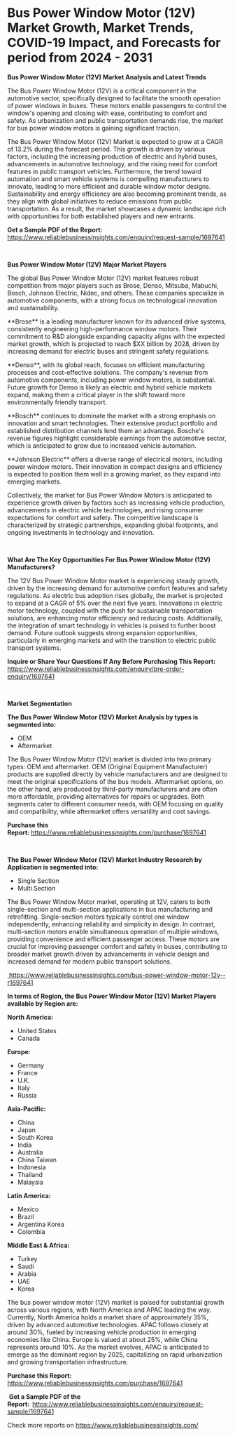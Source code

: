 <p><h1>Bus Power Window Motor (12V) Market Growth, Market Trends, COVID-19 Impact, and Forecasts for period from 2024 - 2031</h1></p><p><strong>Bus Power Window Motor (12V) Market Analysis and Latest Trends</strong></p>
<p><p>The Bus Power Window Motor (12V) is a critical component in the automotive sector, specifically designed to facilitate the smooth operation of power windows in buses. These motors enable passengers to control the window's opening and closing with ease, contributing to comfort and safety. As urbanization and public transportation demands rise, the market for bus power window motors is gaining significant traction.</p><p>The Bus Power Window Motor (12V) Market is expected to grow at a CAGR of 13.2% during the forecast period. This growth is driven by various factors, including the increasing production of electric and hybrid buses, advancements in automotive technology, and the rising need for comfort features in public transport vehicles. Furthermore, the trend toward automation and smart vehicle systems is compelling manufacturers to innovate, leading to more efficient and durable window motor designs. Sustainability and energy efficiency are also becoming prominent trends, as they align with global initiatives to reduce emissions from public transportation. As a result, the market showcases a dynamic landscape rich with opportunities for both established players and new entrants.</p></p>
<p><strong>Get a Sample PDF of the Report:&nbsp;</strong> <a href="https://www.reliablebusinessinsights.com/enquiry/request-sample/1697641?utm_campaign=1119&utm_medium=2&utm_source=Github&utm_content=ia&utm_term=27122024&utm_id=bus-power-window-motor-12v">https://www.reliablebusinessinsights.com/enquiry/request-sample/1697641</a></p>
<p>&nbsp;</p>
<p><strong>Bus Power Window Motor (12V) Major Market Players</strong></p>
<p><p>The global Bus Power Window Motor (12V) market features robust competition from major players such as Brose, Denso, Mitsuba, Mabuchi, Bosch, Johnson Electric, Nidec, and others. These companies specialize in automotive components, with a strong focus on technological innovation and sustainability.</p><p>**Brose** is a leading manufacturer known for its advanced drive systems, consistently engineering high-performance window motors. Their commitment to R&D alongside expanding capacity aligns with the expected market growth, which is projected to reach $XX billion by 2028, driven by increasing demand for electric buses and stringent safety regulations.</p><p>**Denso**, with its global reach, focuses on efficient manufacturing processes and cost-effective solutions. The company's revenue from automotive components, including power window motors, is substantial. Future growth for Denso is likely as electric and hybrid vehicle markets expand, making them a critical player in the shift toward more environmentally friendly transport.</p><p>**Bosch** continues to dominate the market with a strong emphasis on innovation and smart technologies. Their extensive product portfolio and established distribution channels lend them an advantage. Bosche's revenue figures highlight considerable earnings from the automotive sector, which is anticipated to grow due to increased vehicle automation.</p><p>**Johnson Electric** offers a diverse range of electrical motors, including power window motors. Their innovation in compact designs and efficiency is expected to position them well in a growing market, as they expand into emerging markets.</p><p>Collectively, the market for Bus Power Window Motors is anticipated to experience growth driven by factors such as increasing vehicle production, advancements in electric vehicle technologies, and rising consumer expectations for comfort and safety. The competitive landscape is characterized by strategic partnerships, expanding global footprints, and ongoing investments in technology and innovation.</p></p>
<p>&nbsp;</p>
<p><strong>What Are The Key Opportunities For Bus Power Window Motor (12V) Manufacturers?</strong></p>
<p><p>The 12V Bus Power Window Motor market is experiencing steady growth, driven by the increasing demand for automotive comfort features and safety regulations. As electric bus adoption rises globally, the market is projected to expand at a CAGR of 5% over the next five years. Innovations in electric motor technology, coupled with the push for sustainable transportation solutions, are enhancing motor efficiency and reducing costs. Additionally, the integration of smart technology in vehicles is poised to further boost demand. Future outlook suggests strong expansion opportunities, particularly in emerging markets and with the transition to electric public transport systems.</p></p>
<p><strong>Inquire or Share Your Questions If Any Before Purchasing This Report:</strong> <a href="https://www.reliablebusinessinsights.com/enquiry/pre-order-enquiry/1697641?utm_campaign=1119&utm_medium=2&utm_source=Github&utm_content=ia&utm_term=27122024&utm_id=bus-power-window-motor-12v">https://www.reliablebusinessinsights.com/enquiry/pre-order-enquiry/1697641</a></p>
<p>&nbsp;</p>
<p><strong>Market Segmentation</strong></p>
<p><strong>The Bus Power Window Motor (12V) Market Analysis by types is segmented into:</strong></p>
<p><ul><li>OEM</li><li>Aftermarket</li></ul></p>
<p><p>The Bus Power Window Motor (12V) market is divided into two primary types: OEM and aftermarket. OEM (Original Equipment Manufacturer) products are supplied directly by vehicle manufacturers and are designed to meet the original specifications of the bus models. Aftermarket options, on the other hand, are produced by third-party manufacturers and are often more affordable, providing alternatives for repairs or upgrades. Both segments cater to different consumer needs, with OEM focusing on quality and compatibility, while aftermarket offers versatility and cost savings.</p></p>
<p><strong>Purchase this Report:&nbsp;</strong><a href="https://www.reliablebusinessinsights.com/purchase/1697641?utm_campaign=1119&utm_medium=2&utm_source=Github&utm_content=ia&utm_term=27122024&utm_id=bus-power-window-motor-12v">https://www.reliablebusinessinsights.com/purchase/1697641</a></p>
<p>&nbsp;</p>
<p><strong>The Bus Power Window Motor (12V) Market Industry Research by Application is segmented into:</strong></p>
<p><ul><li>Single Section</li><li>Multi Section</li></ul></p>
<p><p>The Bus Power Window Motor market, operating at 12V, caters to both single-section and multi-section applications in bus manufacturing and retrofitting. Single-section motors typically control one window independently, enhancing reliability and simplicity in design. In contrast, multi-section motors enable simultaneous operation of multiple windows, providing convenience and efficient passenger access. These motors are crucial for improving passenger comfort and safety in buses, contributing to broader market growth driven by advancements in vehicle design and increased demand for modern public transport solutions.</p></p>
<p><a href="https://www.reliablebusinessinsights.com/bus-power-window-motor-12v--r1697641?utm_campaign=1119&utm_medium=2&utm_source=Github&utm_content=ia&utm_term=27122024&utm_id=bus-power-window-motor-12v">&nbsp;https://www.reliablebusinessinsights.com/bus-power-window-motor-12v--r1697641</a></p>
<p><strong>In terms of Region, the Bus Power Window Motor (12V) Market Players available by Region are:</strong></p>
<p>
    <p> <strong> North America: </strong>
        <ul>
            <li>United States</li>
            <li>Canada</li>
        </ul>
        </p> 
    <p> <strong> Europe: </strong>
        <ul>
            <li>Germany</li>
            <li>France</li>
            <li>U.K.</li>
            <li>Italy</li>
            <li>Russia</li>
        </ul>
        </p> 
    <p> <strong> Asia-Pacific: </strong>
        <ul>
            <li>China</li>
            <li>Japan</li>
            <li>South Korea</li>
            <li>India</li>
            <li>Australia</li>
            <li>China Taiwan</li>
            <li>Indonesia</li>
            <li>Thailand</li>
            <li>Malaysia</li>
        </ul>
        </p> 
    <p> <strong> Latin America: </strong>
        <ul>
            <li>Mexico</li>
            <li>Brazil</li>
            <li>Argentina Korea</li>
            <li>Colombia</li>
        </ul>
        </p> 
    <p> <strong> Middle East & Africa: </strong>
        <ul>
            <li>Turkey</li>
            <li>Saudi</li>
            <li>Arabia</li>
            <li>UAE</li>
            <li>Korea</li>
        </ul>
    </p>
    </p>
<p><p>The bus power window motor (12V) market is poised for substantial growth across various regions, with North America and APAC leading the way. Currently, North America holds a market share of approximately 35%, driven by advanced automotive technologies. APAC follows closely at around 30%, fueled by increasing vehicle production in emerging economies like China. Europe is valued at about 25%, while China represents around 10%. As the market evolves, APAC is anticipated to emerge as the dominant region by 2025, capitalizing on rapid urbanization and growing transportation infrastructure.</p></p>
<p><strong>Purchase this Report: </strong><a href="https://www.reliablebusinessinsights.com/purchase/1697641?utm_campaign=1119&utm_medium=2&utm_source=Github&utm_content=ia&utm_term=27122024&utm_id=bus-power-window-motor-12v">https://www.reliablebusinessinsights.com/purchase/1697641</a></p>
<p>&nbsp;<strong>Get a Sample PDF of the Report:&nbsp;&nbsp;</strong><a href="https://www.reliablebusinessinsights.com/enquiry/request-sample/1697641?utm_campaign=1119&utm_medium=2&utm_source=Github&utm_content=ia&utm_term=27122024&utm_id=bus-power-window-motor-12v">https://www.reliablebusinessinsights.com/enquiry/request-sample/1697641</a></p>
<p><strong></strong></p>
<p>Check more reports on <a href="https://www.reliablebusinessinsights.com/?utm_campaign=1119&utm_medium=2&utm_source=Github&utm_content=ia&utm_term=27122024&utm_id=bus-power-window-motor-12v">https://www.reliablebusinessinsights.com/</a></p>